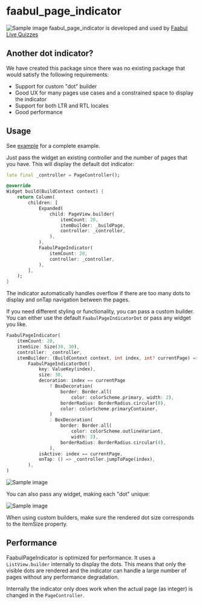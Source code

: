 # faabul_page_indicator

![Sample image](https://raw.githubusercontent.com/yomio/faabul_color_picker/main/doc/sample.png)
faabul_page_indicator is developed and used by [Faabul Live Quizzes][faabul_link]


## Another dot indicator?

We have created this package since there was no existing package that would satisfy the following requirements:

- Support for custom "dot" builder
- Good UX for many pages use cases and a constrained space to display the indicator
- Support for both LTR and RTL locales
- Good performance 

## Usage

See [example](example/lib/main.dart) for a complete example.

Just pass the widget an existing controller and the number of pages that you have. This will display 
the default dot indicator:

```dart
late final _controller = PageController();

@override
Widget build(BuildContext context) {
    return Column(
        children: [
            Expanded(
                child: PageView.builder(
                    itemCount: 20,
                    itemBuilder: _buildPage,
                    controller: _controller,
                ),
            ),
            FaabulPageIndicator(
                itemCount: 20,
                controller: _controller,
            ),
        ],
    );
}
```

The indicator automatically handles overflow if there are too many dots to display and onTap navigation between the pages.

If you need different styling or functionality, you can pass a custom builder. You can either use the default `FaabulPageIndicatorDot` or pass any widget you like.

```dart
FaabulPageIndicator(
    itemCount: 20,
    itemSize: Size(30, 30),
    controller: _controller,
    itemBuilder: (BuildContext context, int index, int? currentPage) =>
        FaabulPageIndicatorDot(
            key: ValueKey(index),
            size: 30,
            decoration: index == currentPage
                ? BoxDecoration(
                    border: Border.all(
                        color: colorScheme.primary, width: 2),
                    borderRadius: BorderRadius.circular(8),
                    color: colorScheme.primaryContainer,
                )
                : BoxDecoration(
                    border: Border.all(
                        color: colorScheme.outlineVariant,
                        width: 2),
                    borderRadius: BorderRadius.circular(4),
                ),
            isActive: index == currentPage,
            onTap: () => _controller.jumpToPage(index),
        ),
)
```
![Sample image](https://raw.githubusercontent.com/yomio/faabul_color_picker/main/doc/custom1.png)

You can also pass any widget, making each "dot" unique:

![Sample image](https://raw.githubusercontent.com/yomio/faabul_color_picker/main/doc/custom2.png)

When using custom builders, make sure the rendered dot size corresponds to the itemSize property.

## Performance

FaabulPageIndicator is optimized for performance. It uses a `ListView.builder` internally to display the dots. This means that only the visible dots are rendered and the indicator can handle a large number of pages without any performance degradation.

Internally the indicator only does work when the actual page (as integer) is changed in the `PageController`.


[faabul_link]: https://faabul.com
